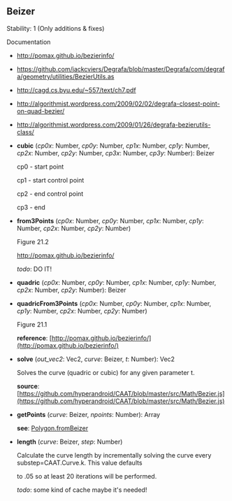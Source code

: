 <a name="Beizer"></a>
## Beizer
  Stability: 1 (Only additions & fixes)

  Documentation

  * http://pomax.github.io/bezierinfo/

  * https://github.com/jackcviers/Degrafa/blob/master/Degrafa/com/degrafa/geometry/utilities/BezierUtils.as

  * http://cagd.cs.byu.edu/~557/text/ch7.pdf

  * http://algorithmist.wordpress.com/2009/02/02/degrafa-closest-point-on-quad-bezier/

  * http://algorithmist.wordpress.com/2009/01/26/degrafa-bezierutils-class/

<a name="Beizer-cubic"></a>
* **cubic** (*cp0x*: Number, *cp0y*: Number, *cp1x*: Number, *cp1y*: Number, *cp2x*: Number, *cp2y*: Number, *cp3x*: Number, *cp3y*: Number): Beizer

  cp0 - start point

  cp1 - start control point

  cp2 - end control point

  cp3 - end


<a name="Beizer-from3Points"></a>
* **from3Points** (*cp0x*: Number, *cp0y*: Number, *cp1x*: Number, *cp1y*: Number, *cp2x*: Number, *cp2y*: Number)

  Figure 21.2

  http://pomax.github.io/bezierinfo/

  *todo*: DO IT!


<a name="Beizer-quadric"></a>
* **quadric** (*cp0x*: Number, *cp0y*: Number, *cp1x*: Number, *cp1y*: Number, *cp2x*: Number, *cp2y*: Number): Beizer

<a name="Beizer-quadricFrom3Points"></a>
* **quadricFrom3Points** (*cp0x*: Number, *cp0y*: Number, *cp1x*: Number, *cp1y*: Number, *cp2x*: Number, *cp2y*: Number)

  Figure 21.1

  **reference**: [http://pomax.github.io/bezierinfo/](http://pomax.github.io/bezierinfo/)


<a name="Beizer-solve"></a>
* **solve** (*out_vec2*: Vec2, *curve*: Beizer, *t*: Number): Vec2

  Solves the curve (quadric or cubic) for any given parameter t.

  **source**: [https://github.com/hyperandroid/CAAT/blob/master/src/Math/Bezier.js](https://github.com/hyperandroid/CAAT/blob/master/src/Math/Bezier.js)


<a name="Beizer-getPoints"></a>
* **getPoints** (*curve*: Beizer, *npoints*: Number): Array

  **see**: [Polygon.fromBeizer](#Beizer-Polygon.fromBeizer)


<a name="Beizer-length"></a>
* **length** (*curve*: Beizer, *step*: Number)

  Calculate the curve length by incrementally solving the curve every substep=CAAT.Curve.k. This value defaults

  to .05 so at least 20 iterations will be performed.

  *todo*: some kind of cache maybe it's needed!
